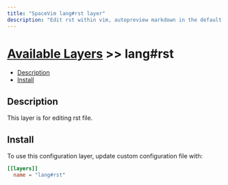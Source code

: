 ```yaml
---
title: "SpaceVim lang#rst layer"
description: "Edit rst within vim, autopreview markdown in the default browser, with this layer you can also format markdown file."
---
```


# [Available Layers](../../) >> lang#rst

<!-- vim-markdown-toc GFM -->

- [Description](#description)
- [Install](#install)

<!-- vim-markdown-toc -->

## Description

This layer is for editing rst file.

## Install

To use this configuration layer, update custom configuration file with:

```toml
[[layers]]
  name = "lang#rst"
```

